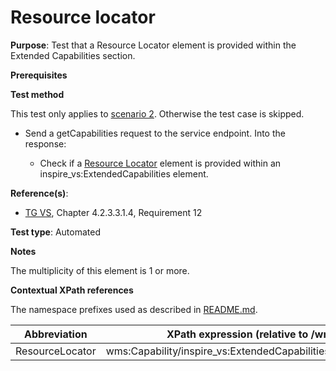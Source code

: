 # Resource locator

**Purpose**: Test that a Resource Locator element is provided within the Extended Capabilities section.

**Prerequisites**

**Test method**

This test only applies to [scenario 2](./README.md#scenarios). Otherwise the test case is skipped.

* Send a getCapabilities request to the service endpoint. Into the response:

  * Check if a [Resource Locator](#ResourceLocator) element is provided within an inspire_vs:ExtendedCapabilities element.

**Reference(s)**:
* [TG VS](./README.md#ref_TG_VS), Chapter 4.2.3.3.1.4, Requirement 12

**Test type**: Automated

**Notes**

The multiplicity of this element is 1 or more.

**Contextual XPath references**

The namespace prefixes used as described in [README.md](./README.md#namespaces).

Abbreviation                                               |  XPath expression (relative to /wms:WMS_Capabilities)
---------------------------------------------------------- | -------------------------------------------------------------------------
ResourceLocator <a name="ResourceLocator"></a>      |   wms:Capability/inspire_vs:ExtendedCapabilities/inspire_common:ResourceLocator
